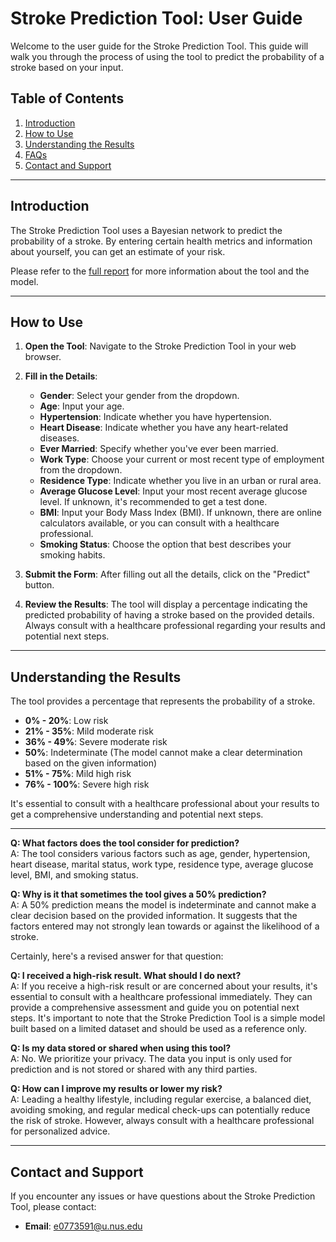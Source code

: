 # Stroke Prediction Tool: User Guide

Welcome to the user guide for the Stroke Prediction Tool. This guide will walk you through the process of using the tool to predict the probability of a stroke based on your input.

## Table of Contents

1. [Introduction](#introduction)
2. [How to Use](#how-to-use)
3. [Understanding the Results](#understanding-the-results)
4. [FAQs](#faqs)
5. [Contact and Support](#contact-and-support)

---

## Introduction

The Stroke Prediction Tool uses a Bayesian network to predict the probability of a stroke. By entering certain health metrics and information about yourself, you can get an estimate of your risk.

Please refer to the [full report](Report.pdf) for more information about the tool and the model.

---

## How to Use

1. **Open the Tool**: Navigate to the Stroke Prediction Tool in your web browser.
2. **Fill in the Details**:
   - **Gender**: Select your gender from the dropdown.
   - **Age**: Input your age.
   - **Hypertension**: Indicate whether you have hypertension.
   - **Heart Disease**: Indicate whether you have any heart-related diseases.
   - **Ever Married**: Specify whether you've ever been married.
   - **Work Type**: Choose your current or most recent type of employment from the dropdown.
   - **Residence Type**: Indicate whether you live in an urban or rural area.
   - **Average Glucose Level**: Input your most recent average glucose level. If unknown, it's recommended to get a test done.
   - **BMI**: Input your Body Mass Index (BMI). If unknown, there are online calculators available, or you can consult with a healthcare professional.
   - **Smoking Status**: Choose the option that best describes your smoking habits.

3. **Submit the Form**: After filling out all the details, click on the "Predict" button.

4. **Review the Results**: The tool will display a percentage indicating the predicted probability of having a stroke based on the provided details. Always consult with a healthcare professional regarding your results and potential next steps.

---

## Understanding the Results

The tool provides a percentage that represents the probability of a stroke. 

- **0% - 20%**: Low risk
- **21% - 35%**: Mild moderate risk
- **36% - 49%**: Severe moderate risk
- **50%**: Indeterminate (The model cannot make a clear determination based on the given information)
- **51% - 75%**: Mild high risk
- **76% - 100%**: Severe high risk

It's essential to consult with a healthcare professional about your results to get a comprehensive understanding and potential next steps.

---

**Q: What factors does the tool consider for prediction?**  
A: The tool considers various factors such as age, gender, hypertension, heart disease, marital status, work type, residence type, average glucose level, BMI, and smoking status.

**Q: Why is it that sometimes the tool gives a 50% prediction?**  
A: A 50% prediction means the model is indeterminate and cannot make a clear decision based on the provided information. It suggests that the factors entered may not strongly lean towards or against the likelihood of a stroke.

Certainly, here's a revised answer for that question:

**Q: I received a high-risk result. What should I do next?**  
A: If you receive a high-risk result or are concerned about your results, it's essential to consult with a healthcare professional immediately. They can provide a comprehensive assessment and guide you on potential next steps. It's important to note that the Stroke Prediction Tool is a simple model built based on a limited dataset and should be used as a reference only.

**Q: Is my data stored or shared when using this tool?**  
A: No. We prioritize your privacy. The data you input is only used for prediction and is not stored or shared with any third parties.

**Q: How can I improve my results or lower my risk?**  
A: Leading a healthy lifestyle, including regular exercise, a balanced diet, avoiding smoking, and regular medical check-ups can potentially reduce the risk of stroke. However, always consult with a healthcare professional for personalized advice.

---

## Contact and Support

If you encounter any issues or have questions about the Stroke Prediction Tool, please contact:

- **Email**: e0773591@u.nus.edu
